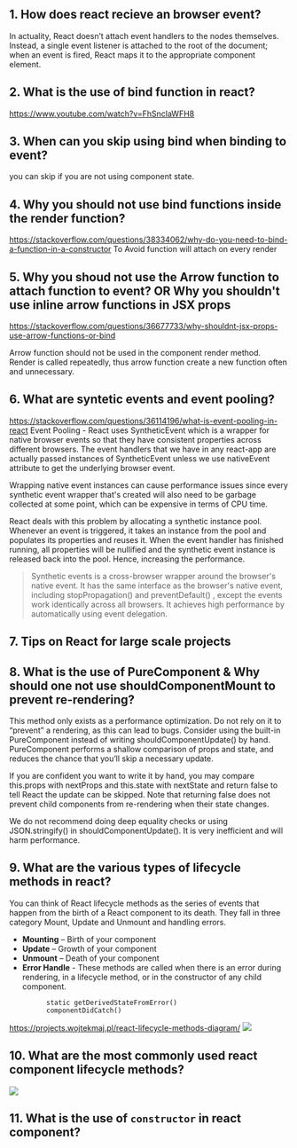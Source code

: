 ## 1. How does react recieve an browser event?
In actuality, React doesn’t attach event handlers to the nodes themselves.
Instead, a single event listener is attached to the root of the document; 
when an event is fired, React maps it to the appropriate component element.
      
## 2. What is the use of bind function in react?
https://www.youtube.com/watch?v=FhSnclaWFH8
      
## 3. When can you skip using bind when binding to event?
you can skip if you are not using component state.
      
## 4. Why you should not use bind functions inside the render function?
https://stackoverflow.com/questions/38334062/why-do-you-need-to-bind-a-function-in-a-constructor
To Avoid function will attach on every render
      
## 5. Why you shoud not use the Arrow function to attach function to event? OR Why you shouldn't use inline arrow functions in JSX props
https://stackoverflow.com/questions/36677733/why-shouldnt-jsx-props-use-arrow-functions-or-bind

Arrow function should not be used in the component render method. Render is called repeatedly, thus arrow function create a new function often and unnecessary. 

## 6. What are syntetic events and event pooling?
https://stackoverflow.com/questions/36114196/what-is-event-pooling-in-react
Event Pooling - React uses SyntheticEvent which is a wrapper for native browser events so that they have consistent properties across different browsers. 
The event handlers that we have in any react-app are actually passed instances of SyntheticEvent unless 
we use nativeEvent attribute to get the underlying browser event.

Wrapping native event instances can cause performance issues since every synthetic event wrapper
that's created will also need to be garbage collected at some point, which can be expensive in terms of CPU time.

React deals with this problem by allocating a synthetic instance pool. 
Whenever an event is triggered, it takes an instance from the pool and populates its properties and reuses it. 
When the event handler has finished running, all properties will be nullified and the synthetic event instance is released back into the pool. 
Hence, increasing the performance.

> Synthetic events is a cross-browser wrapper around the browser's native event. 
  It has the same interface as the browser's native event, including stopPropagation() and preventDefault() , 
  except the events work identically across all browsers. It achieves high performance by automatically using event delegation.

## 7. Tips on React for large scale projects

## 8. What is the use of PureComponent & Why should one not use shouldComponentMount to prevent re-rendering?
This method only exists as a performance optimization. Do not rely on it to “prevent” a rendering, as this can lead to bugs. 
Consider using the built-in PureComponent instead of writing shouldComponentUpdate() by hand. 
PureComponent performs a shallow comparison of props and state, and reduces the chance that you’ll skip a necessary update.

If you are confident you want to write it by hand, you may compare this.props with nextProps and this.state with nextState and 
return false to tell React the update can be skipped. Note that returning false does not prevent child components from re-rendering when their state changes.

We do not recommend doing deep equality checks or using JSON.stringify() in shouldComponentUpdate(). It is very inefficient and will harm performance.

## 9. What are the various types of lifecycle methods in react?
You can think of React lifecycle methods as the series of events that happen from the birth of a React component to its death.
They fall in three category Mount, Update and Unmount and handling errors.

   + **Mounting** – Birth of your component
   + **Update** – Growth of your component
   + **Unmount** – Death of your component
   + **Error Handle** - These methods are called when there is an error during rendering, in a lifecycle method, or in the constructor of any child component.
      ```   
            static getDerivedStateFromError()
            componentDidCatch()
      ```
      
   https://projects.wojtekmaj.pl/react-lifecycle-methods-diagram/
   ![](https://i2.wp.com/programmingwithmosh.com/wp-content/uploads/2018/10/Screen-Shot-2018-10-31-at-1.44.28-PM.png?ssl=1)
   
## 10. What are the most commonly used react component lifecycle methods?
![](https://projects.wojtekmaj.pl/react-lifecycle-methods-diagram/ogimage.png)

## 11. What is the use of `constructor` in react component?

      
